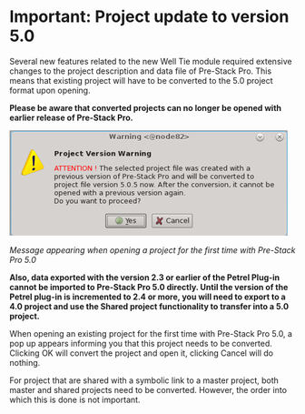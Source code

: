 # Important: Project update to version 5.0

Several new features related to the new Well Tie module required extensive changes to the project description and data file of Pre-Stack Pro. This means that existing project will have to be converted to the 5.0 project format upon opening.

**Please be aware that converted projects can no longer be opened with earlier release of Pre-Stack Pro.**

![](../.gitbook/assets/001_introduction.png)

_Message appearing when opening a project for the first time with Pre-Stack Pro 5.0_

**Also, data exported with the version 2.3 or earlier of the Petrel Plug-in cannot be imported to Pre-Stack Pro 5.0 directly. Until the version of the Petrel plug-in is incremented to 2.4 or more, you will need to export to a 4.0 project and use the Shared project functionality to transfer into a 5.0 project.**

When opening an existing project for the first time with Pre-Stack Pro 5.0, a pop up appears informing you that this project needs to be converted. Clicking OK will convert the project and open it, clicking Cancel will do nothing.

For project that are shared with a symbolic link to a master project, both master and shared projects need to be converted. However, the order into which this is done is not important.

